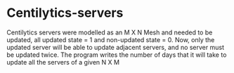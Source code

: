 # Centilytics-servers
Centilytics servers were modelled as an M X N Mesh and needed to be updated, all updated state = 1 and non-updated state = 0. Now, only the updated server will be able to update adjacent servers, and no server must be updated twice. The program writes the number of days that it will take to update all the servers of a given N X M
